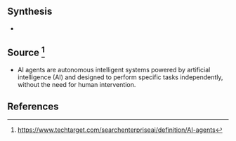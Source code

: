 ## Synthesis
- 
## Source [^1]
- AI agents are autonomous intelligent systems powered by artificial intelligence (AI) and designed to perform specific tasks independently, without the need for human intervention.
## References

[^1]: https://www.techtarget.com/searchenterpriseai/definition/AI-agents